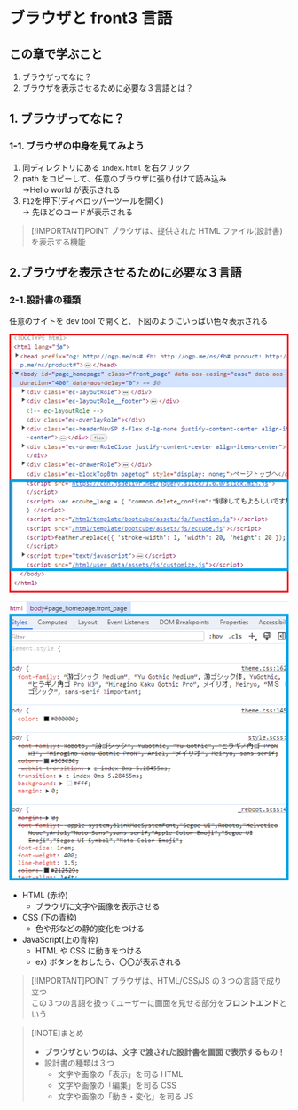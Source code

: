 # ブラウザと front3 言語

## この章で学ぶこと

1. ブラウザってなに？
2. ブラウザを表示させるために必要な３言語とは？

## 1. ブラウザってなに？

### 1-1. ブラウザの中身を見てみよう

1. 同ディレクトリにある `index.html` を右クリック
2. path をコピーして、任意のブラウザに張り付けて読み込み <br/>→Hello world が表示される
3. `F12`を押下(ディベロッパーツールを開く)<br/>→ 先ほどのコードが表示される

> [!IMPORTANT]POINT
> ブラウザは、提供された HTML ファイル(設計書)を表示する機能

## 2.ブラウザを表示させるために必要な３言語

### 2-1.設計書の種類

任意のサイトを dev tool で開くと、下図のようにいっぱい色々表示される

![devツール](../../888_public//lesson/101/frontLangage.png)

- HTML (赤枠)
  - ブラウザに文字や画像を表示させる
- CSS (下の青枠)
  - 色や形などの静的変化をつける
- JavaScript(上の青枠)
  - HTML や CSS に動きをつける
  - ex) ボタンをおしたら、〇〇が表示される

> [!IMPORTANT]POINT
> ブラウザは、HTML/CSS/JS の３つの言語で成り立つ <br/>
> この３つの言語を扱ってユーザーに画面を見せる部分を**フロントエンド**という

> [!NOTE]まとめ
>
> - **ブラウザというのは、文字で渡された設計書を画面で表示するもの！**
> - 設計書の種類は３つ
>   - 文字や画像の「表示」を司る HTML
>   - 文字や画像の「編集」を司る CSS
>   - 文字や画像の「動き・変化」を司る JS
